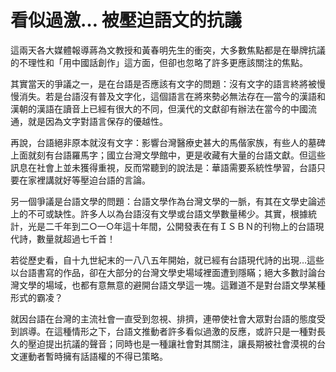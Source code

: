 # 看似過激… 被壓迫語文的抗議

這兩天各大媒體報導蔣為文教授和黃春明先生的衝突，大多數焦點都是在舉牌抗議的不理性和「用中國話創作」這方面，但卻也忽略了許多更應該關注的焦點。
 
其實當天的爭議之一，是在台語是否應該有文字的問題：沒有文字的語言終將被慢慢消失。若是台語沒有普及文字化，這個語言在將來勢必無法存在—當今的漢語和漢朝的漢語在讀音上已經有很大的不同，但漢代的文獻卻有辦法在當今的中國流通，就是因為文字對語言保存的優越性。
 
再說，台語絕非原本就沒有文字：影響台灣醫療史甚大的馬偕家族，有些人的墓碑上面就刻有台語羅馬字；國立台灣文學館中，更是收藏有大量的台語文獻。但這些訊息在社會上並未獲得重視，反而常聽到的說法是：華語需要系統性學習，台語只要在家裡講就好等壓迫台語的言論。
 
另一個爭議是台語文學的問題：台語文學作為台灣文學的一脈，有其在文學史論述上的不可或缺性。許多人以為台語沒有文學或台語文學數量稀少。其實，根據統計，光是二千年到二○一○年這十年間，公開發表在有ＩＳＢＮ的刊物上的台語現代詩，數量就超過七千首！
 
若從歷史看，自十九世紀末的一八八五年開始，就已經有台語現代詩的出現…這些以台語書寫的作品，卻在大部分的台灣文學史場域裡面遭到隱瞞；絕大多數討論台灣文學的場域，也都有意無意的避開台語文學這一塊。這難道不是對台語文學某種形式的霸凌？
 
就因台語在台灣的主流社會一直受到忽視、排擠，連帶使社會大眾對台語的態度受到誤導。在這種情形之下，台語文推動者許多看似過激的反應，或許只是一種對長久的壓迫提出抗議的聲音；同時也是一種讓社會對其關注，讓長期被社會漠視的台文運動者暫時擁有話語權的不得已策略。

